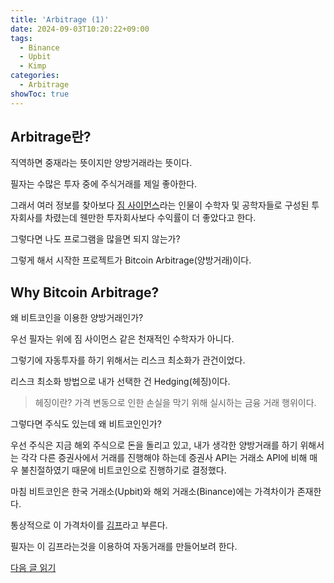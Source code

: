 ```yaml
---
title: 'Arbitrage (1)'
date: 2024-09-03T10:20:22+09:00
tags:
  - Binance
  - Upbit
  - Kimp
categories:
  - Arbitrage
showToc: true
---
```


## Arbitrage란?
직역하면 중재라는 뜻이지만 양방거래라는 뜻이다.

필자는 수많은 투자 중에 주식거래를 제일 좋아한다.

그래서 여러 정보를 찾아보다 [짐 사이먼스](https://namu.wiki/w/%EC%A7%90%20%EC%82%AC%EC%9D%B4%EB%A8%BC%EC%8A%A4)라는 인물이 수학자 및 공학자들로 구성된 투자회사를 차렸는데 웬만한 투자회사보다 수익률이 더 좋았다고 한다.

그렇다면 나도 프로그램을 많을면 되지 않는가?

그렇게 해서 시작한 프로젝트가 Bitcoin Arbitrage(양방거래)이다.

## Why Bitcoin Arbitrage?
왜 비트코인을 이용한 양방거래인가?

우선 필자는 위에 짐 사이먼스 같은 천재적인 수학자가 아니다.

그렇기에 자동투자를 하기 위해서는 리스크 최소화가 관건이었다.

리스크 최소화 방법으로 내가 선택한 건 Hedging(헤징)이다.

> 헤징이란?
> 가격 변동으로 인한 손실을 막기 위해 실시하는 금융 거래 행위이다.

그렇다면 주식도 있는데 왜 비트코인인가?

우선 주식은 지금 해외 주식으로 돈을 돌리고 있고, 내가 생각한 양방거래를 하기 위해서는 각각 다른 증권사에서 거래를 진행해야 하는데 증권사 API는 거래소 API에 비해 매우 불친절하였기 때문에 비트코인으로 진행하기로 결정했다.

마침 비트코인은 한국 거래소(Upbit)와 해외 거래소(Binance)에는 가격차이가 존재한다.

통상적으로 이 가격차이를 [김프](https://kimpga.com/)라고 부른다.

필자는 이 김프라는것을 이용하여 자동거래를 만들어보려 한다.

[다음 글 읽기](/posts/arbitrage-2/)